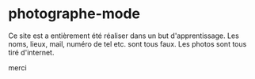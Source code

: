 # photographe-mode

Ce site est a entièrement été réaliser dans un but d'apprentissage. Les noms, lieux, mail, numéro de tel etc. sont tous faux.
Les photos sont tous tiré d'internet.

merci
